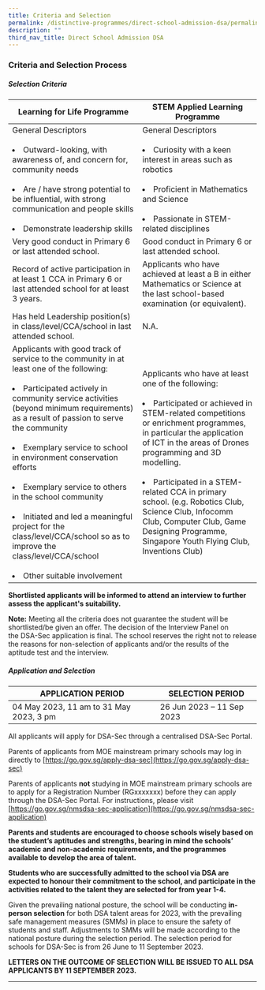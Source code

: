 ```yaml
---
title: Criteria and Selection
permalink: /distinctive-programmes/direct-school-admission-dsa/permalink/
description: ""
third_nav_title: Direct School Admission DSA
---
```

### Criteria and Selection Process

##### **Selection Criteria**

| Learning for Life Programme                                                                                                                                                                                                                                                                                                                                                                                                                                                                                    | STEM Applied Learning Programme                                                                                                                                                                                                                                                                                                                                                                                                   |
| -------------------------------------------------------------------------------------------------------------------------------------------------------------------------------------------------------------------------------------------------------------------------------------------------------------------------------------------------------------------------------------------------------------------------------------------------------------------------------------------------------------- | ------------------------------------------------------------------------------------------------------------------------------------------------------------------------------------------------------------------------------------------------------------------------------------------------------------------------------------------------------------------------------------------------------------------------------------- |
| General Descriptors<br><br><li>Outward-looking, with awareness of, and concern for, community needs</li><br><li>Are / have strong potential to be influential, with strong communication and people skills</li><br><li>Demonstrate leadership skills</li>                                                                                                                                                                                                                                                                          | General Descriptors<br><br><li>Curiosity with a keen interest in areas such as robotics</li><br><li>Proficient in Mathematics and Science</li><br><li>Passionate in STEM-related disciplines</li>                                                                                                                                                                                                                                                              |
| Very good conduct in Primary 6 or last attended school.                                                                                                                                                                                                                                                                                                                                                                                                                                                        | Good conduct in Primary 6 or last attended school.                                                                                                                                                                                                                                                                                                                                                                                    |
| Record of active participation in at least 1 CCA in Primary 6 or last attended school for at least 3 years.                                                                                                                                                                                                                                                                                                                                                                                                    | Applicants who have achieved at least a B in either Mathematics or Science at the last school-based examination (or equivalent).                                                                                                                                                                                                                                                                                                      |
| Has held Leadership position(s) in class/level/CCA/school in last attended school.                                                                                                                                                                                                                                                                                                                                                                                                                             | N.A.                                                                                                                                                                                                                                                                                                                                                                                                                                  |
| Applicants with good track of service to the community in at least one of the following:<br><br><li>Participated actively in community service activities (beyond minimum requirements) as a result of passion to serve the community</li><br><li>Exemplary service to school in environment conservation efforts</li><br><li>Exemplary service to others in the school community</li><br><li>Initiated and led a meaningful project for the class/level/CCA/school so as to improve the class/level/CCA/school</li><br><li>Other suitable involvement | Applicants who have at least one of the following:</li><br><br><li>Participated or achieved in STEM-related competitions or enrichment programmes, in particular the application of ICT in the areas of Drones programming and 3D modelling.</li><br><li>Participated in a STEM-related CCA in primary school. (e.g. Robotics Club, Science Club, Infocomm Club, Computer Club, Game Designing Programme, Singapore Youth Flying Club, Inventions Club)</li> |

**Shortlisted applicants will be informed to attend an interview to further assess the applicant's suitability.**

**Note:** Meeting all the criteria does not guarantee the student will be shortlisted/be given an offer. The decision of the Interview Panel on the&nbsp;DSA-Sec application is final. The school reserves the right not to&nbsp;release the reasons for non-selection of applicants and/or the results of the aptitude test and the interview.

##### **Application and Selection**

| APPLICATION PERIOD                      | SELECTION PERIOD          |
| --------------------------------------- | ------------------------- |
| 04 May 2023, 11 am to 31 May 2023, 3 pm | 26 Jun 2023 – 11 Sep 2023 |

All applicants will apply for DSA-Sec through a centralised DSA-Sec Portal.

Parents of applicants from MOE mainstream primary schools may log in directly to [https://go.gov.sg/apply-dsa-sec](https://go.gov.sg/apply-dsa-sec)

Parents of applicants&nbsp;**not**&nbsp;studying in MOE mainstream primary schools are to apply for a Registration Number (RGxxxxxxx) before they can apply through the DSA-Sec Portal. For instructions, please visit [https://go.gov.sg/nmsdsa-sec-application](https://go.gov.sg/nmsdsa-sec-application)

**Parents and students are encouraged to choose schools wisely based on the student’s aptitudes and strengths, bearing in mind the schools’ academic and non-academic requirements, and the programmes available to develop the area of talent.**

**Students who are successfully admitted to the school via DSA are expected to honour their commitment to the school, and participate in the activities related to the talent they are selected for from year 1-4.**

Given the prevailing national posture, the school will be conducting&nbsp;**in-person selection**&nbsp;for both DSA talent areas for 2023, with the prevailing safe management measures (SMMs) in place to ensure the safety of students and staff. Adjustments to SMMs will be made according to the national posture during the selection period.&nbsp;The selection period for schools for DSA-Sec is from 26 June to 11 September 2023.

**LETTERS ON THE OUTCOME OF SELECTION WILL BE ISSUED TO ALL DSA APPLICANTS BY&nbsp;11 SEPTEMBER 2023.**

<hr>
